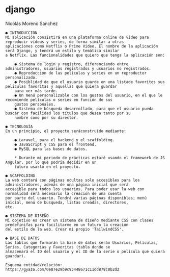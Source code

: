 # django
Nicolás Moreno Sánchez

	● INTRODUCCIÓN
	Mi aplicación consistirá en una plataforma online de vídeo para reproducir vídeos y series, de forma similar a otras
	aplicaciones como Netflix o Prime Video. El nombre de la aplicación será Django, y tendrá un estilo y temática similar 
	a Netflix. Las funcionalidades que quiero que tenga la aplicación son:

		● Sistema de login y registro, diferenciando entre administradores, usuarios registrados y usuarios no registrados.
		● Reproducción de las películas y series en un reproductor personalizado.
		● Posiblidad de que el usuario guarde en una listade favoritos sus películas favoritas y aquellas que quiera guardar
		para ver más tarde.
		● Un menú personalizable con los gustos del usuario, en el que le recomiende películas o series en función de sus
		gustos personales.
		● Sistema de búsqueda desarrollado, para que el usuario pueda buscar con facilidad los títulos que desea tanto por su
		nombre como por su director.

	● TECNOLOGÍA
	En un principio, el proyecto seráconstruido mediante:

		● Laravel, para el backend y el scaffolding.
		● JavaScript y CSS para el frontend.
		● MySQL para las bases de datos.
		
		* Durante mi periodo de prácticas estaré usando el framework de JS Angular, por lo que podría decidir en un
		futuro usarlo en el proyecto.

	● SCAFFOLDING
	La web contará con páginas ocultas solo accesibles para los administradores, además de una página inicial que será
	accesible para todos los usuarios. Para poder usar la web con normalidad será necesario la creación de una cuenta
	por parte del usuario. Tendrá varias páginas disponibles; menú inicial, menú de busqueda, listas creadas, directores,
	etc.

	● SISTEMA DE DISEÑO
	Mi objetivo es crear un sistema de diseño mediante CSS con clases predefinifas para facilitarme en un futuro la creación
	del estilo de la web. Crear mi propio 'TailwindCSS'.

	● BASE DE DATOS
	Las tablas que formarán la base de datos serán Usuarios, Películas, Series, Categorías y Favoritas (tabla donde se
	almacenará el ID del usuario y el ID de la serie o película que quiera guardar).

	Esquema entidad/relación: https://gyazo.com/0e87e29b9c93448671c11dd879c0b2d2
